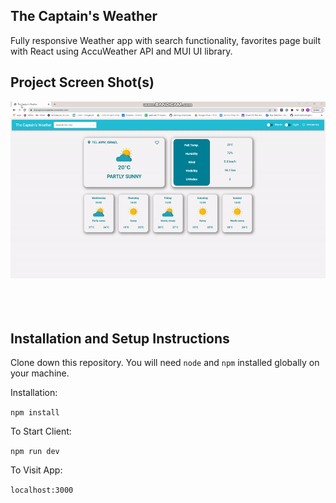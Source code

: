 ## The Captain's Weather 



Fully responsive Weather app with search functionality, favorites page built with React using AccuWeather API and MUI UI library.


## Project Screen Shot(s)
 
<div align="center">

![](./readme/captaindemo.gif)
<br/>
<br/>
<br/>
<br/>
</div>

## Installation and Setup Instructions



Clone down this repository. You will need `node` and `npm` installed globally on your machine.  

Installation:

`npm install`  

To Start Client:

`npm run dev`

To Visit App:

`localhost:3000`  
